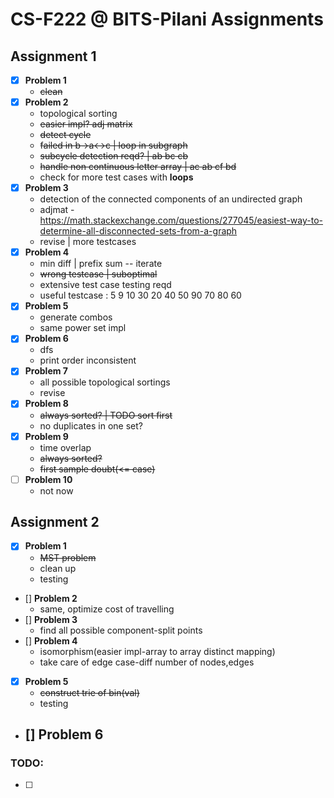# CS-F222 @ BITS-Pilani Assignments

## Assignment 1

- [x] **Problem 1**
	- ~~clean~~
- [x] **Problem 2**
	- topological sorting
	- ~~easier impl? adj matrix~~
	- ~~detect cycle~~
	- ~~failed in b->a<->c | loop in subgraph~~
	- ~~subcycle detection reqd? | ab bc cb~~
	- ~~handle non continuous letter array | ac ab cf bd~~
	- check for more test cases with **loops**
- [x] **Problem 3**
	- detection of the connected components of an undirected graph
	- adjmat - https://math.stackexchange.com/questions/277045/easiest-way-to-determine-all-disconnected-sets-from-a-graph
	- revise | more testcases
- [x] **Problem 4**
	- min diff | prefix sum -- iterate
	- ~~wrong testcase | suboptimal~~
	- extensive test case testing reqd
	- useful testcase : 5 9	
10 30 20 40 50 90 70 80 60
- [x] **Problem 5**
	- generate combos
	- same power set impl
- [x] **Problem 6**
	- dfs
	- print order inconsistent
- [x] **Problem 7**
	- all possible topological sortings
	- revise
- [x] **Problem 8**
	- ~~always sorted? | TODO sort first~~
	- no duplicates in one set?
- [x] **Problem 9**
	- time overlap
	- ~~always sorted?~~
	- ~~first sample doubt(<= case)~~
- [ ] **Problem 10**
	- not now
   
## Assignment 2

- [x] **Problem 1**
    - ~~MST problem~~
    - clean up
    - testing
- [] **Problem 2**
    - same, optimize cost of travelling 
- [] **Problem 3**
    - find all possible component-split points
- [] **Problem 4**
    - isomorphism(easier impl-array to array distinct mapping)
    - take care of edge case-diff number of nodes,edges
- [x] **Problem 5**
    - ~~construct trie of bin(val)~~
    - testing
- [] **Problem 6**
    - 

### TODO:

- [ ] 
